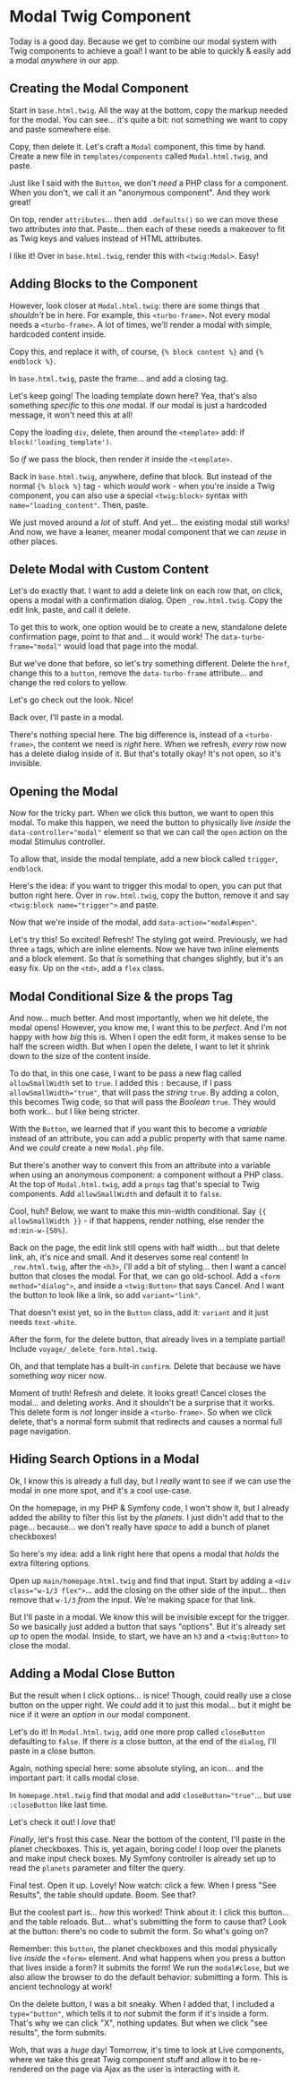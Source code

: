 # Modal Twig Component

Today is a good day. Because we get to combine our modal system with Twig components
to achieve a goal! I want to be able to quickly & easily add a modal *anywhere*
in our app.

## Creating the Modal Component

Start in `base.html.twig`. All the way at the bottom, copy the markup needed for
the modal. You can see... it's quite a bit: not something we want to copy and
paste somewhere else.

Copy, then delete it. Let's craft a `Modal` component, this time by hand. Create
a new file in `templates/components` called `Modal.html.twig`, and paste.

Just like I said with the `Button`, we don't *need* a PHP class for a component.
When you don't, we call it an "anonymous component". And they work great!

On top, render `attributes`...  then add `.defaults()` so we can move these two
attributes *into* that. Paste... then each of these needs a makeover to fit as
Twig keys and values instead of HTML attributes.

I like it! Over in `base.html.twig`, render this with `<twig:Modal>`. Easy!

## Adding Blocks to the Component

However, look closer at `Modal.html.twig`: there are some things that *shouldn't*
be in here. For example, this `<turbo-frame>`. Not every modal needs a `<turbo-frame>`.
A lot of times, we'll render a modal with simple, hardcoded content inside.

Copy this, and replace it with, of course, `{% block content %}` and `{% endblock %}`.

In `base.html.twig`, paste the frame... and add a closing tag.

Let's keep going! The loading template down here? Yea, that's also something
*specific* to this *one* modal. If our modal is just a hardcoded message, it
won't need this at all!

Copy the loading `div`, delete, then around the `<template>` add: if
`block('loading_template')`.

So *if* we pass the block, then render it inside the `<template>`.

Back in `base.html.twig`, anywhere, define that block. But instead of the normal
`{% block %}` tag - which *would* work - when you're inside a Twig component,
you can also use a special `<twig:block>` syntax with `name="loading_content"`.
Then, paste.

We just moved around a *lot* of stuff. And yet... the existing modal still works!
And now, we have a leaner, meaner modal component that we can *reuse* in other
places.

## Delete Modal with Custom Content

Let's do exactly that. I want to add a delete link on each row that, on click,
opens a modal with a confirmation dialog. Open `_row.html.twig`. Copy the edit link,
paste, and call it delete.

To get this to work, one option would be to create a new, standalone delete
confirmation page, point to that and... it would work! The `data-turbo-frame="modal"`
would load that page into the modal.

But we've done that before, so let's try something different. Delete the `href`,
change this to a `button`, remove the `data-turbo-frame` attribute... and change
the red colors to yellow.

Let's go check out the look. Nice!

Back over, I'll paste in a modal.

There's nothing special here. The big difference is, instead of a `<turbo-frame>`,
the content we need is *right* here. When we refresh, *every* row now has a delete
dialog inside of it. But that's totally okay! It's not open, so it's invisible.

## Opening the Modal

Now for the tricky part. When we click this button, we want to open this modal. To
make this happen, we need the button to physically live *inside* the
`data-controller="modal"` element so that we can call the `open` action on the modal
Stimulus controller.

To allow that, inside the modal template, add a new block called `trigger`,
`endblock`.

Here's the idea: if you want to trigger this modal to open, you can put that button
right here. Over in `row.html.twig`, copy the button, remove it and say
`<twig:block name="trigger">` and paste.

Now that we're inside of the modal, add `data-action="modal#open"`.

Let's try this! So excited! Refresh! The styling got weird. Previously, we had
three `a` tags, which are inline elements. Now we have two inline elements and
a block element. So that *is* something that changes slightly, but it's an easy fix.
Up on the `<td>`, add a `flex` class.

## Modal Conditional Size & the props Tag

And now... much better. And most importantly, when we hit delete, the modal opens!
However, you know me, I want this to be *perfect*. And I'm not happy with how *big*
this is. When I open the edit form, it makes sense to be half the screen width. But
when I open the delete, I want to let it shrink down to the size of the content
inside.

To do that, in this one case, I want to be pass a new flag called `allowSmallWidth`
set to `true`. I added this `:` because, if I pass `allowSmallWidth="true"`, that
will pass the *string* `true`. By adding a colon, this becomes Twig code, so that
will pass the *Boolean* `true`. They would both work... but I like being stricter.

With the `Button`, we learned that if you want this to become a *variable* instead
of an attribute, you can add a public property with that same name. And we *could*
create a new `Modal.php` file.

But there's another way to convert this from an attribute into a variable when
using an anonymous component: a component without a PHP class. At the top of
`Modal.html.twig`, add a `props` tag that's special to Twig components. Add
`allowSmallWidth` and default it to `false`.

Cool, huh? Below, we want to make this min-width conditional. Say
`{{ allowSmallWidth }}` - if that happens, render nothing, else render the
`md:min-w-[50%]`.

Back on the page, the edit link still opens with half width... but that delete link,
ah, it's nice and small. And it deserves some real content! In `_row.html.twig`,
after the `<h3>`, I'll add a bit of styling... then I want a cancel button that
closes the modal. For that, we can go old-school. Add a `<form method="dialog">`,
and inside a `<twig:Button>` that says Cancel. And I want the button to look like
a link, so add `variant="link"`.

That doesn't exist yet, so in the `Button` class, add it: `variant` and it just
needs `text-white`.

After the form, for the delete button, that already lives in a template partial!
Include `voyage/_delete_form.html.twig`.

Oh, and that template has a built-in `confirm`. Delete that because we have something
*way* nicer now.

Moment of truth! Refresh and delete. It looks great! Cancel closes the modal...
and deleting *works*. And it shouldn't be a surprise that it works. This delete
form is *not* longer inside a `<turbo-frame>`. So when we click delete, that's a
normal form submit that redirects and causes a normal full page navigation.

## Hiding Search Options in a Modal

Ok, I know this is already a full day, but I *really* want to see if we can use
the modal in one more spot, and it's a cool use-case.

On the homepage, in my PHP & Symfony code, I won't show it, but I already added the
ability to filter this list by the *planets*. I just didn't add that to the page...
because... we don't really have *space* to add a bunch of planet checkboxes!

So here's my idea: add a link right here that opens a modal that *holds* the
extra filtering options.

Open up `main/homepage.html.twig` and find that input. Start by adding a
`<div class="w-1/3 flex">`... add the closing on the other side of the input...
then remove that `w-1/3` *from* the input. We're making space for that link.

But I'll paste in a modal. We know this will be invisible except for the trigger.
So we basically just added a button that says "options". But it's already set *up*
to open the modal. Inside, to start, we have an `h3` and a `<twig:Button>` to
close the modal.

## Adding a Modal Close Button

But the result when I click options... is nice! Though, could really use a close
button on the upper right. We *could* add it to just this modal... but it might
be nice if it were an *option* in our modal component.

Let's do it! In `Modal.html.twig`, add one more prop called `closeButton` defaulting
to `false`. If there *is* a close button, at the end of the `dialog`, I'll paste
in a close button.

Again, nothing special here: some absolute styling, an icon... and the important
part: it calls modal close.

In `homepage.html.twig` find that modal and add `closeButton="true"`... but
use `:closeButton` like last time.


Let's check it out! I *love* that!

*Finally*, let's frost this case. Near the bottom of the content, I'll paste in
the planet checkboxes. This is, yet again, boring code! I loop over the planets and
make input check boxes. My Symfony controller is already set up to read the
`planets` parameter and filter the query.

Final test. Open it up. Lovely! Now watch: click a few. When I press "See Results",
the table should update. Boom. See that?

But the coolest part is... *how* this worked! Think about it: I click this button...
and the table reloads. But... what's submitting the form to cause that? Look at
the button: there's no code to submit the form. So what's going on?

Remember: this `button`, the planet checkboxes and this modal physically live
*inside* the `<form>` element. And what happens when you press a button that lives
inside a form? It submits the form! We run the `modal#close`, but we also allow
the browser to do the default behavior: submitting a form. This is ancient
technology at work!

On the delete button, I was a bit sneaky. When I added that, I included a
`type="button"`, which tells it to *not* submit the form if it's inside a form.
That's why we can click "X", nothing updates. But when we click "see results",
the form submits.

Woh, that was a *huge* day! Tomorrow, it's time to look at Live components, where
we take this great Twig component stuff and allow it to be re-rendered on the page
via Ajax as the user is interacting with it.
